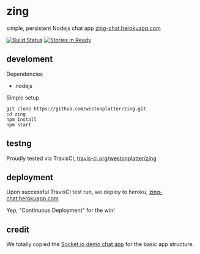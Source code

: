 zing
====
simple, persistent Nodejs chat app [zing-chat.herokuapp.com](http://zing-chat.herokuapp.com)

[![Build Status](https://travis-ci.org/westonplatter/zing.svg?branch=master)](https://travis-ci.org/westonplatter/zing)
[![Stories in Ready](https://badge.waffle.io/westonplatter/zing.png?label=ready&title=Ready)](https://waffle.io/westonplatter/zing)

## develoment

Dependencies
- nodejs

Simple setup
    
    git clone https://github.com/westonplatter/zing.git
    cd zing
    npm install
    npm start


## testng

Proudly tested via TravisCI, [travis-ci.org/westonplatter/zing](https://travis-ci.org/westonplatter/zing)

## deployment

Upon successful TravisCI test run, we deploy to heroku, [zing-chat.herokuapp.com](http://zing-chat.herokuapp.com)

Yep, "Continuous Deployment" for the win!


## credit

We totally copied the [Socket.io demo chat app](https://github.com/Automattic/socket.io/tree/master/examples/chat) for the basic app structure.
